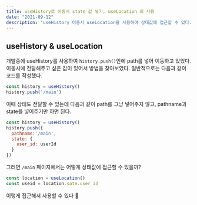 ```yaml
---
title: useHistory로 이동시 state 값 넣기, useLocation 의 사용 
date: "2021-09-12"
description: "useHistory 이용시 useLocation을 사용하여 상태값에 접근할 수 있다."
---
```


## useHistory & useLocation
개발중에 useHistory를 사용하여 `history.push()`안에 path를 넣어 이동하고 있었다. 
이동시에 전달해주고 싶은 값이 있어서 방법을 찾아보았다.
일반적으로는 다음과 같이 코드를 작성했다.
```js 
const history = useHistory()
history.push('/main')
```

이때 상태도 전달할 수 있는데 다음과 같이 path를 그냥 넣어주지 않고, 
pathname과 state를 넣어주기만 하면 된다.
```js 
const history = useHistory()
history.push({
  pathname:'/main',
  state: {
    user_id: userId
  }
})
```
그러면 `/main` 페이지에서는 어떻게 상태값에 접근할 수 있을까?
```js
const location = useLocation() 
const useid = location.sate.user_id 

```

이렇게 접근해서 사용할 수 있다 :tada:


